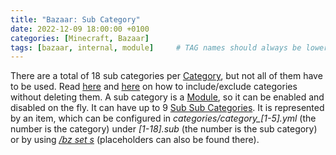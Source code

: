 ```yaml
---
title: "Bazaar: Sub Category"
date: 2022-12-09 18:00:00 +0100
categories: [Minecraft, Bazaar]
tags: [bazaar, internal, module]     # TAG names should always be lowercase
---
```


There are a total of 18 sub categories per [Category]({{site.baseurl}}/posts/bazaar-category), but not all of them have to be used. 
Read [here]({{site.baseurl}}/posts/bazaar-cmd-open) and [here]({{site.baseurl}}/posts/bazaar-cmd-toggle) on how to include/exclude categories without deleting them.
A sub category is a [Module]({{site.baseurl}}/posts/bazaar-module), so it can be enabled and disabled on the fly. It can have up to 9 [Sub Sub Categories]({{site.baseurl}}/posts/bazaar-sub-sub-category). It is represented by an item, which can be configured in *categories/category_[1-5].yml* (the number is the category) under *[1-18].sub* (the number is the sub category) or by using [*/bz set s*]({{site.baseurl}}/posts/bazaar-cmd-set) (placeholders can also be found there).